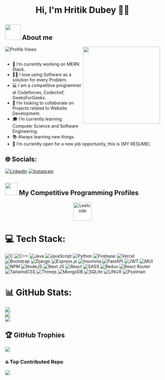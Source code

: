 
<br><br>

<h1 align="center">Hi, I'm Hritik Dubey 👋👋</h1>


## <picture><img src="https://i.ibb.co/tHSJ4LT/about-me.gif" width="50px"></picture> About me

<picture><img align="right" src="https://i.ibb.co/xgxVqVh/Right-Side.gif" width="250px"></picture>
![Profile Views](https://komarev.com/ghpvc/?username=hritdubey2003&abbreviated=true&label=Profile+Views)
<br><br>

- 🔭 I’m currently working on MERN Stack.
- 👨‍💻 I love using Software as a solution for every Problem.
- 💻 I am a competitive programmer at Codeforces, Codechef, GeeksForGeeks.
- 👯 I’m looking to collaborate on Projects related to Website Development.
- 🎓 I’m currently learning Computer Science and Software Engineering.
- 📚 Always learning new things.
- 💼 I’m currently open for a new job opportunity, this is [MY RESUME].

## 🌐 Socials:

[![LinkedIn](https://img.shields.io/badge/LinkedIn-%230077B5.svg?logo=linkedin&logoColor=white)](https://www.linkedin.com/in/hritik-dubey-601443238/) [![Instagram](https://img.shields.io/badge/Instagram-%23E4405F.svg?logo=Instagram&logoColor=white)](https://instagram.com/hritikdubey2003) 

## <picture><img src="" width="40"></picture> My Competitive Programming Profiles

<p align="center">
  <a href="https://leetcode.com/hritikdubey2003/"><img src="https://upload.wikimedia.org/wikipedia/commons/8/8e/LeetCode_Logo_1.png" alt="Leetcode" width="60" height="60"></a>
</p>

# 💻 Tech Stack:

![C](https://img.shields.io/badge/c-%2300599C.svg?style=plastic&logo=c&logoColor=white) ![C++](https://img.shields.io/badge/c++-%2300599C.svg?style=plastic&logo=c%2B%2B&logoColor=white) ![Java](https://img.shields.io/badge/java-%23ED8B00.svg?style=plastic&logo=java&logoColor=white) ![JavaScript](https://img.shields.io/badge/javascript-%23323330.svg?style=plastic&logo=javascript&logoColor=%23F7DF1E) ![Python](https://img.shields.io/badge/python-3670A0?style=plastic&logo=python&logoColor=ffdd54) ![Firebase](https://img.shields.io/badge/firebase-%23039BE5.svg?style=plastic&logo=firebase) ![Vercel](https://img.shields.io/badge/vercel-%23000000.svg?style=plastic&logo=vercel&logoColor=white) ![Bootstrap](https://img.shields.io/badge/bootstrap-%23563D7C.svg?style=plastic&logo=bootstrap&logoColor=white) ![Django](https://img.shields.io/badge/django-%23092E20.svg?style=plastic&logo=django&logoColor=white) ![Express.js](https://img.shields.io/badge/express.js-%23404d59.svg?style=plastic&logo=express&logoColor=%2361DAFB) ![Insomnia](https://img.shields.io/badge/Insomnia-black?style=plastic&logo=insomnia&logoColor=5849BE) ![FastAPI](https://img.shields.io/badge/FastAPI-005571?style=plastic&logo=fastapi) ![JWT](https://img.shields.io/badge/JWT-black?style=plastic&logo=JSON%20web%20tokens) ![MUI](https://img.shields.io/badge/MUI-%230081CB.svg?style=plastic&logo=material-ui&logoColor=white) ![NPM](https://img.shields.io/badge/NPM-%23000000.svg?style=plastic&logo=npm&logoColor=white) ![NodeJS](https://img.shields.io/badge/node.js-6DA55F?style=plastic&logo=node.js&logoColor=white) ![Next JS](https://img.shields.io/badge/Next-black?style=plastic&logo=next.js&logoColor=white) ![React](https://img.shields.io/badge/react-%2320232a.svg?style=plastic&logo=react&logoColor=%2361DAFB) ![SASS](https://img.shields.io/badge/SASS-hotpink.svg?style=plastic&logo=SASS&logoColor=white) ![Redux](https://img.shields.io/badge/redux-%23593d88.svg?style=plastic&logo=redux&logoColor=white) ![React Router](https://img.shields.io/badge/React_Router-CA4245?style=plastic&logo=react-router&logoColor=white) ![TailwindCSS](https://img.shields.io/badge/tailwindcss-%2338B2AC.svg?style=plastic&logo=tailwind-css&logoColor=white) ![Threejs](https://img.shields.io/badge/threejs-black?style=plastic&logo=three.js&logoColor=white) ![MongoDB](https://img.shields.io/badge/MongoDB-%234ea94b.svg?style=plastic&logo=mongodb&logoColor=white) ![SQLite](https://img.shields.io/badge/sqlite-%2307405e.svg?style=plastic&logo=sqlite&logoColor=white) ![LINUX](https://img.shields.io/badge/Linux-FCC624?style=plastic&logo=linux&logoColor=black) ![Postman](https://img.shields.io/badge/Postman-FF6C37?style=plastic&logo=postman&logoColor=white)

# 📊 GitHub Stats:

![](https://github-readme-streak-stats.herokuapp.com/?user=hritdubey2003&theme=dark)<br/>
![](https://github-readme-stats.vercel.app/api?username=hritdubey2003&show_icons=true&theme=dark)<br/>
![](https://github-readme-stats.vercel.app/api/top-langs/?username=hritdubey2003&theme=dark&hide_border=false&include_all_commits=true&count_private=true&layout=compact)

## 🏆 GitHub Trophies

![](https://github-profile-trophy.vercel.app/?username=hritdubey2003&theme=radical&no-frame=false&no-bg=false&margin-w=4)


### 🔝 Top Contributed Repo

![](https://github-contributor-stats.vercel.app/api?username=hritdubey2003&limit=6&theme=dark&count_private=true&show_icons=true&layout=compact&hide_border=false&hide_title=false&hide_rank=false&card_width=450)
